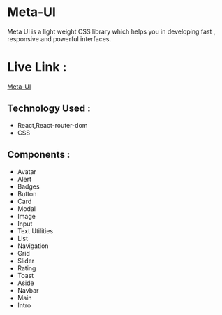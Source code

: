 # Meta-UI

Meta UI is a light weight CSS library which helps you in developing fast , responsive and powerful interfaces.

# Live Link :

[Meta-UI](https://meta-ui-react.netlify.app/)

## Technology Used :

- React,React-router-dom
- CSS


## Components :

- Avatar
- Alert
- Badges
- Button
- Card
- Modal
- Image
- Input
- Text Utilities
- List
- Navigation
- Grid
- Slider
- Rating
- Toast
- Aside
- Navbar
- Main
- Intro